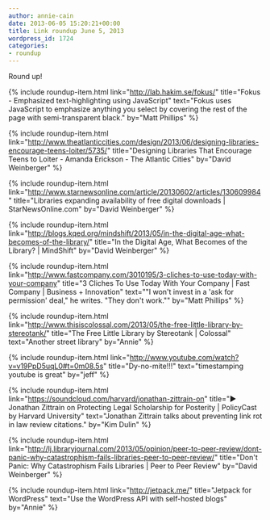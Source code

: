 ```yaml
---
author: annie-cain
date: 2013-06-05 15:20:21+00:00
title: Link roundup June 5, 2013
wordpress_id: 1724
categories:
- roundup
---
```


Round up!

{% include roundup-item.html
  link="http://lab.hakim.se/fokus/"
  title="Fokus - Emphasized text-highlighting using JavaScript"
  text="Fokus uses JavaScript to emphasize anything you select by covering the rest of the page with semi-transparent black."
  by="Matt Phillips"
%}

{% include roundup-item.html
  link="http://www.theatlanticcities.com/design/2013/06/designing-libraries-encourage-teens-loiter/5735/"
  title="Designing Libraries That Encourage Teens to Loiter - Amanda Erickson - The Atlantic Cities"
  by="David Weinberger"
%}

{% include roundup-item.html
  link="http://www.starnewsonline.com/article/20130602/articles/130609984"
  title="Libraries expanding availability of free digital downloads | StarNewsOnline.com"
  by="David Weinberger"
%}

{% include roundup-item.html
  link="http://blogs.kqed.org/mindshift/2013/05/in-the-digital-age-what-becomes-of-the-library/"
  title="In the Digital Age, What Becomes of the Library? | MindShift"
  by="David Weinberger"
%}


{% include roundup-item.html
  link="http://www.fastcompany.com/3010195/3-cliches-to-use-today-with-your-company"
  title="3 Cliches To Use Today With Your Company | Fast Company | Business + Innovation"
  text="\"I won't invest in a 'ask for permission' deal,\" he writes. \"They don't work.\""
  by="Matt Phillips"
%}

{% include roundup-item.html
  link="http://www.thisiscolossal.com/2013/05/the-free-little-library-by-stereotank/"
  title="The Free Little Library by Stereotank | Colossal"
  text="Another street library"
  by="Annie"
%}

{% include roundup-item.html
  link="http://www.youtube.com/watch?v=v19PpD5uqL0#t=0m08.5s"
  title="Dy-no-mite!!!"
  text="timestamping youtube is great"
  by="jeff"
%}

{% include roundup-item.html
  link="https://soundcloud.com/harvard/jonathan-zittrain-on"
  title="▶ Jonathan Zittrain on Protecting Legal Scholarship for Posterity | PolicyCast by Harvard University"
  text="Jonathan Zittrain talks about preventing link rot in law review citations."
  by="Kim Dulin"
%}

{% include roundup-item.html
  link="http://lj.libraryjournal.com/2013/05/opinion/peer-to-peer-review/dont-panic-why-catastrophism-fails-libraries-peer-to-peer-review/"
  title="Don't Panic: Why Catastrophism Fails Libraries | Peer to Peer Review"
  by="David Weinberger"
%}

{% include roundup-item.html
  link="http://jetpack.me/"
  title="Jetpack for WordPress"
  text="Use the WordPress API with self-hosted blogs"
  by="Annie"
%}
